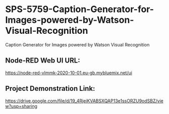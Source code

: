 # SPS-5759-Caption-Generator-for-Images-powered-by-Watson-Visual-Recognition
Caption Generator for Images powered by  Watson Visual Recognition

## Node-RED Web UI URL:
https://node-red-vlmmk-2020-10-01.eu-gb.mybluemix.net/ui

## Project Demonstration Link:
https://drive.google.com/file/d/19_4RjeiKVABSXQAP13e1ssORZU9odSBZ/view?usp=sharing

